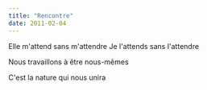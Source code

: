 ```yaml
---
title: "Rencontre"
date: 2011-02-04
---
```


Elle m'attend sans m'attendre
Je l'attends sans l'attendre

Nous travaillons à être nous-mêmes

C'est la nature qui nous unira
